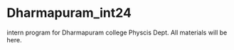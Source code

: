 # Dharmapuram_int24
intern program for Dharmapuram college Physcis Dept. 
All materials will be here.

